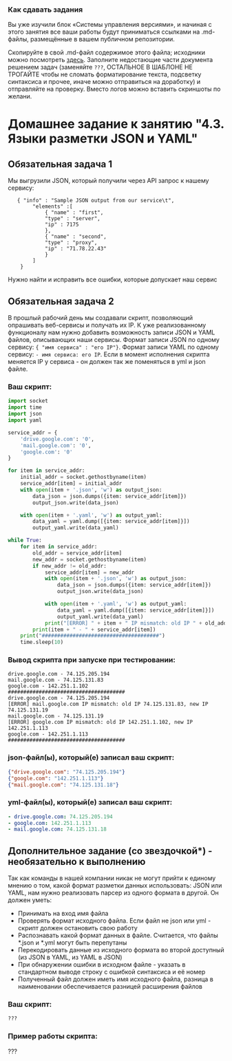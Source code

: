 ### Как сдавать задания

Вы уже изучили блок «Системы управления версиями», и начиная с этого занятия все ваши работы будут приниматься ссылками на .md-файлы, размещённые в вашем публичном репозитории.

Скопируйте в свой .md-файл содержимое этого файла; исходники можно посмотреть [здесь](https://raw.githubusercontent.com/netology-code/sysadm-homeworks/devsys10/04-script-03-yaml/README.md). Заполните недостающие части документа решением задач (заменяйте `???`, ОСТАЛЬНОЕ В ШАБЛОНЕ НЕ ТРОГАЙТЕ чтобы не сломать форматирование текста, подсветку синтаксиса и прочее, иначе можно отправиться на доработку) и отправляйте на проверку. Вместо логов можно вставить скриншоты по желани.

# Домашнее задание к занятию "4.3. Языки разметки JSON и YAML"


## Обязательная задача 1
Мы выгрузили JSON, который получили через API запрос к нашему сервису:
```
   { "info" : "Sample JSON output from our service\t",
        "elements" :[
            { "name" : "first",
            "type" : "server",
            "ip" : 7175
            },
            { "name" : "second",
            "type" : "proxy",
            "ip" : "71.78.22.43"
            }
        ]
    }
```
  Нужно найти и исправить все ошибки, которые допускает наш сервис

## Обязательная задача 2
В прошлый рабочий день мы создавали скрипт, позволяющий опрашивать веб-сервисы и получать их IP. К уже реализованному функционалу нам нужно добавить возможность записи JSON и YAML файлов, описывающих наши сервисы. Формат записи JSON по одному сервису: `{ "имя сервиса" : "его IP"}`. Формат записи YAML по одному сервису: `- имя сервиса: его IP`. Если в момент исполнения скрипта меняется IP у сервиса - он должен так же поменяться в yml и json файле.

### Ваш скрипт:
```python
import socket
import time
import json
import yaml

service_addr = {
    'drive.google.com': '0',
    'mail.google.com': '0',
    'google.com': '0'
}

for item in service_addr:
    initial_addr = socket.gethostbyname(item)
    service_addr[item] = initial_addr
    with open(item + '.json', 'w') as output_json:
        data_json = json.dumps({item: service_addr[item]})
        output_json.write(data_json)

    with open(item + '.yaml', 'w') as output_yaml:
        data_yaml = yaml.dump([{item: service_addr[item]}])
        output_yaml.write(data_yaml)

while True:
    for item in service_addr:
        old_addr = service_addr[item]
        new_addr = socket.gethostbyname(item)
        if new_addr != old_addr:
            service_addr[item] = new_addr
            with open(item + '.json', 'w') as output_json:
                data_json = json.dumps({item: service_addr[item]})
                output_json.write(data_json)

            with open(item + '.yaml', 'w') as output_yaml:
                data_yaml = yaml.dump([{item: service_addr[item]}])
                output_yaml.write(data_yaml)
            print("[ERROR] " + item + " IP mismatch: old IP " + old_addr + ", new IP " + new_addr)
        print(item + " - " + service_addr[item])
    print("######################################")
    time.sleep(10)
```

### Вывод скрипта при запуске при тестировании:
```
drive.google.com - 74.125.205.194
mail.google.com - 74.125.131.83
google.com - 142.251.1.102
######################################
drive.google.com - 74.125.205.194
[ERROR] mail.google.com IP mismatch: old IP 74.125.131.83, new IP 74.125.131.19
mail.google.com - 74.125.131.19
[ERROR] google.com IP mismatch: old IP 142.251.1.102, new IP 142.251.1.113
google.com - 142.251.1.113
######################################
```

### json-файл(ы), который(е) записал ваш скрипт:
```json
{"drive.google.com": "74.125.205.194"}
{"google.com": "142.251.1.113"}
{"mail.google.com": "74.125.131.18"}
```

### yml-файл(ы), который(е) записал ваш скрипт:
```yaml
- drive.google.com: 74.125.205.194
- google.com: 142.251.1.113
- mail.google.com: 74.125.131.18
```

## Дополнительное задание (со звездочкой*) - необязательно к выполнению

Так как команды в нашей компании никак не могут прийти к единому мнению о том, какой формат разметки данных использовать: JSON или YAML, нам нужно реализовать парсер из одного формата в другой. Он должен уметь:
   * Принимать на вход имя файла
   * Проверять формат исходного файла. Если файл не json или yml - скрипт должен остановить свою работу
   * Распознавать какой формат данных в файле. Считается, что файлы *.json и *.yml могут быть перепутаны
   * Перекодировать данные из исходного формата во второй доступный (из JSON в YAML, из YAML в JSON)
   * При обнаружении ошибки в исходном файле - указать в стандартном выводе строку с ошибкой синтаксиса и её номер
   * Полученный файл должен иметь имя исходного файла, разница в наименовании обеспечивается разницей расширения файлов

### Ваш скрипт:
```python
???
```

### Пример работы скрипта:
???
